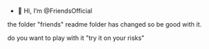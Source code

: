 - 👋 Hi, I’m @FriendsOfficial


the folder "friends" readme folder has changed so be good with it.


do you want to play with it "try it on your risks"

<!---
FriendsOfficial/FriendsOfficial is a ✨ special ✨ repository because its `README.md` (this file) appears on your GitHub profile.
You can click the Preview link to take a look at your changes.
--->
